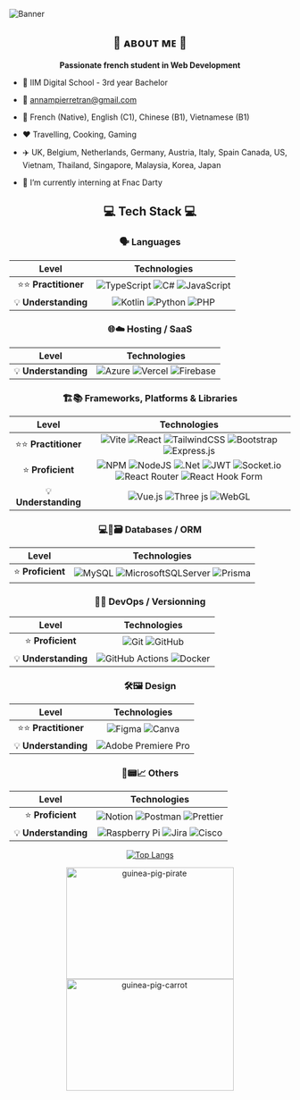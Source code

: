 ![Banner](./images/banner.png)

<div align= "center">

## 🍄 ᴀʙᴏᴜᴛ ᴍᴇ 🍄

**Passionate french student in Web Development**

</div>

-   :school: IIM Digital School - 3rd year Bachelor

-   :e-mail: annampierretran@gmail.com

-   💬 French (Native), English (C1), Chinese (B1), Vietnamese (B1)

-   :heart: Travelling, Cooking, Gaming

-   :airplane: UK, Belgium, Netherlands, Germany, Austria, Italy, Spain Canada, US, Vietnam, Thailand, Singapore, Malaysia, Korea, Japan

-   🌱 I’m currently interning at Fnac Darty

<div align="center">

## 💻 Tech Stack 💻

### 🗣️ Languages

|         Level         |                                                                                                                                                                         Technologies                                                                                                                                                                         |
| :-------------------: | :----------------------------------------------------------------------------------------------------------------------------------------------------------------------------------------------------------------------------------------------------------------------------------------------------------------------------------------------------------: |
| ⭐⭐ **Practitioner** | ![TypeScript](https://img.shields.io/badge/typescript-%23007ACC.svg?style=for-the-badge&logo=typescript&logoColor=white) ![C#](https://img.shields.io/badge/c%23-%23239120.svg?style=for-the-badge&logo=csharp&logoColor=white) ![JavaScript](https://img.shields.io/badge/javascript-%23323330.svg?style=for-the-badge&logo=javascript&logoColor=%23F7DF1E) |
| 💡 **Understanding**  |                   ![Kotlin](https://img.shields.io/badge/kotlin-%237F52FF.svg?style=for-the-badge&logo=kotlin&logoColor=white) ![Python](https://img.shields.io/badge/python-3670A0?style=for-the-badge&logo=python&logoColor=ffdd54) ![PHP](https://img.shields.io/badge/php-%23777BB4.svg?style=for-the-badge&logo=php&logoColor=white)                    |

### 🌐☁️ Hosting / SaaS

|        Level         |                                                                                                                                                            Technologies                                                                                                                                                            |
| :------------------: | :--------------------------------------------------------------------------------------------------------------------------------------------------------------------------------------------------------------------------------------------------------------------------------------------------------------------------------: |
| 💡 **Understanding** | ![Azure](https://img.shields.io/badge/azure-%230072C6.svg?style=for-the-badge&logo=microsoftazure&logoColor=white) ![Vercel](https://img.shields.io/badge/vercel-%23000000.svg?style=for-the-badge&logo=vercel&logoColor=white) ![Firebase](https://img.shields.io/badge/firebase-%23039BE5.svg?style=for-the-badge&logo=firebase) |

### 🏗️📚 Frameworks, Platforms & Libraries

|         Level         |                                                                                                                                                                                                                                                                                                                                                                                       Technologies                                                                                                                                                                                                                                                                                                                                                                                        |
| :-------------------: | :---------------------------------------------------------------------------------------------------------------------------------------------------------------------------------------------------------------------------------------------------------------------------------------------------------------------------------------------------------------------------------------------------------------------------------------------------------------------------------------------------------------------------------------------------------------------------------------------------------------------------------------------------------------------------------------------------------------------------------------------------------------------------------------: |
| ⭐⭐ **Practitioner** |                                                                                             ![Vite](https://img.shields.io/badge/vite-%23646CFF.svg?style=for-the-badge&logo=vite&logoColor=white) ![React](https://img.shields.io/badge/react-%2320232a.svg?style=for-the-badge&logo=react&logoColor=%2361DAFB) ![TailwindCSS](https://img.shields.io/badge/tailwindcss-%2338B2AC.svg?style=for-the-badge&logo=tailwind-css&logoColor=white) ![Bootstrap](https://img.shields.io/badge/bootstrap-%238511FA.svg?style=for-the-badge&logo=bootstrap&logoColor=white) ![Express.js](https://img.shields.io/badge/express.js-%23404d59.svg?style=for-the-badge&logo=express&logoColor=%2361DAFB)                                                                                             |
|   ⭐ **Proficient**   | ![NPM](https://img.shields.io/badge/NPM-%23CB3837.svg?style=for-the-badge&logo=npm&logoColor=white) ![NodeJS](https://img.shields.io/badge/node.js-6DA55F?style=for-the-badge&logo=node.js&logoColor=white) ![.Net](https://img.shields.io/badge/.NET-5C2D91?style=for-the-badge&logo=.net&logoColor=white) ![JWT](https://img.shields.io/badge/JWT-black?style=for-the-badge&logo=JSON%20web%20tokens) ![Socket.io](https://img.shields.io/badge/Socket.io-black?style=for-the-badge&logo=socket.io&badgeColor=010101) ![React Router](https://img.shields.io/badge/React_Router-CA4245?style=for-the-badge&logo=react-router&logoColor=white) ![React Hook Form](https://img.shields.io/badge/React%20Hook%20Form-%23EC5990.svg?style=for-the-badge&logo=reacthookform&logoColor=white) |
| 💡 **Understanding**  |                                                                                                                                                                                                                              ![Vue.js](https://img.shields.io/badge/vue.js-%2335495e.svg?style=for-the-badge&logo=vuedotjs&logoColor=%234FC08D) ![Three js](https://img.shields.io/badge/threejs-black?style=for-the-badge&logo=three.js&logoColor=white) ![WebGL](https://img.shields.io/badge/WebGL-990000?logo=webgl&logoColor=white&style=for-the-badge)                                                                                                                                                                                                                              |

### 💻🔗🗃️ Databases / ORM

|       Level       |                                                                                                                                                                            Technologies                                                                                                                                                                            |
| :---------------: | :----------------------------------------------------------------------------------------------------------------------------------------------------------------------------------------------------------------------------------------------------------------------------------------------------------------------------------------------------------------: |
| ⭐ **Proficient** | ![MySQL](https://img.shields.io/badge/mysql-4479A1.svg?style=for-the-badge&logo=mysql&logoColor=white) ![MicrosoftSQLServer](https://img.shields.io/badge/Microsoft%20SQL%20Server-CC2927?style=for-the-badge&logo=microsoft%20sql%20server&logoColor=white) ![Prisma](https://img.shields.io/badge/Prisma-3982CE?style=for-the-badge&logo=Prisma&logoColor=white) |

### 🔄🚀 DevOps / Versionning

|        Level         |                                                                                                                    Technologies                                                                                                                    |
| :------------------: | :------------------------------------------------------------------------------------------------------------------------------------------------------------------------------------------------------------------------------------------------: |
|  ⭐ **Proficient**   |                  ![Git](https://img.shields.io/badge/git-%23F05033.svg?style=for-the-badge&logo=git&logoColor=white) ![GitHub](https://img.shields.io/badge/github-%23121011.svg?style=for-the-badge&logo=github&logoColor=white)                  |
| 💡 **Understanding** | ![GitHub Actions](https://img.shields.io/badge/github%20actions-%232671E5.svg?style=for-the-badge&logo=githubactions&logoColor=white) ![Docker](https://img.shields.io/badge/docker-%230db7ed.svg?style=for-the-badge&logo=docker&logoColor=white) |

### 🛠️🖼️ Design

|         Level         |                                                                                                    Technologies                                                                                                     |
| :-------------------: | :-----------------------------------------------------------------------------------------------------------------------------------------------------------------------------------------------------------------: |
| ⭐⭐ **Practitioner** | ![Figma](https://img.shields.io/badge/figma-%23F24E1E.svg?style=for-the-badge&logo=figma&logoColor=white) ![Canva](https://img.shields.io/badge/Canva-%2300C4CC.svg?style=for-the-badge&logo=Canva&logoColor=white) |
| 💡 **Understanding**  |                                ![Adobe Premiere Pro](https://img.shields.io/badge/Adobe%20Premiere%20Pro-9999FF.svg?style=for-the-badge&logo=Adobe%20Premiere%20Pro&logoColor=white)                                |

### 📮📟📈 Others

|        Level         |                                                                                                                                                               Technologies                                                                                                                                                               |
| :------------------: | :--------------------------------------------------------------------------------------------------------------------------------------------------------------------------------------------------------------------------------------------------------------------------------------------------------------------------------------: |
|  ⭐ **Proficient**   | ![Notion](https://img.shields.io/badge/Notion-%23000000.svg?style=for-the-badge&logo=notion&logoColor=white) ![Postman](https://img.shields.io/badge/Postman-FF6C37?style=for-the-badge&logo=postman&logoColor=white) ![Prettier](https://img.shields.io/badge/prettier-%23F7B93E.svg?style=for-the-badge&logo=prettier&logoColor=black) |
| 💡 **Understanding** |        ![Raspberry Pi](https://img.shields.io/badge/-Raspberry_Pi-C51A4A?style=for-the-badge&logo=Raspberry-Pi) ![Jira](https://img.shields.io/badge/jira-%230A0FFF.svg?style=for-the-badge&logo=jira&logoColor=white) ![Cisco](https://img.shields.io/badge/cisco-%23049fd9.svg?style=for-the-badge&logo=cisco&logoColor=black)         |

</div>

<div align="center">

[![Top Langs](https://github-readme-stats.vercel.app/api/top-langs/?username=Code-Nam&layout=compact)](https://github.com/Code-Nam)

</div>

<div align="center">

<img src="./images/guineapig_pirate.gif" alt="guinea-pig-pirate" width=300 height=200>

<img src="https://i.pinimg.com/originals/46/b7/fd/46b7fd446211a2e4aaf41da2bf838462.gif" alt="guinea-pig-carrot" width=300 height=200>

</div>
